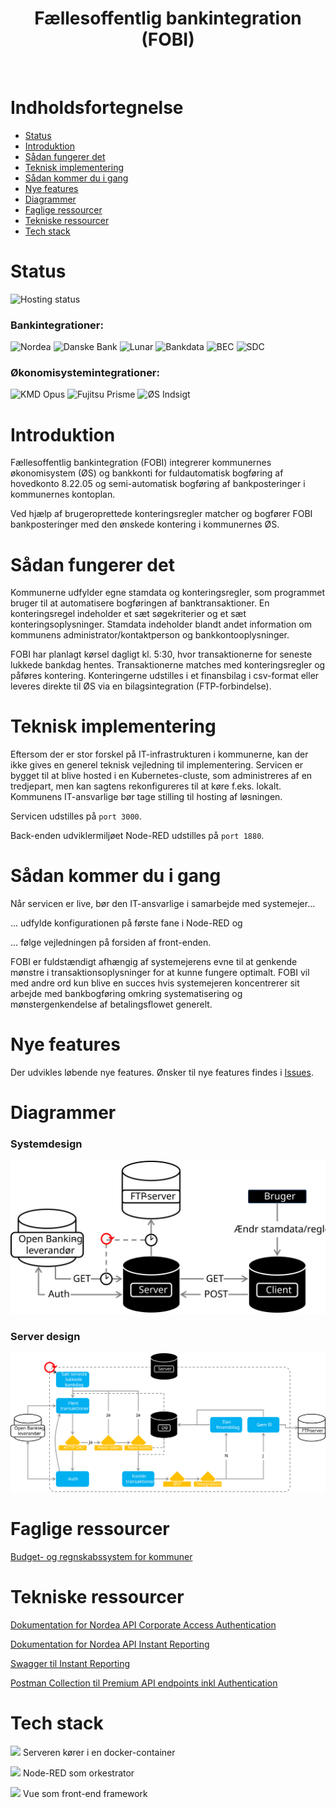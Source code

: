 <h1 align="center"> Fællesoffentlig bankintegration (FOBI) </h1> <br>

# Indholdsfortegnelse

- [Status](#status)
- [Introduktion](#introduktion)
- [Sådan fungerer det](#sådan-fungerer-det)
- [Teknisk implementering](#teknisk-implementering)
- [Sådan kommer du i gang](#sådan-kommer-du-i-gang)
- [Nye features](#nye-features)
- [Diagrammer](#diagrammer)
- [Faglige ressourcer](#faglige-ressourcer)
- [Tekniske ressourcer](#tekniske-ressourcer)
- [Tech stack](#tech-stack)

# Status

![Hosting status](https://img.shields.io/badge/I_produktion-green)

### Bankintegrationer:

![Nordea](https://img.shields.io/badge/Nordea-green)
![Danske Bank](https://img.shields.io/badge/Danske_Bank-grey)
![Lunar](https://img.shields.io/badge/Lunar-grey)
![Bankdata](https://img.shields.io/badge/Bankdata-grey)
![BEC](https://img.shields.io/badge/BEC-grey)
![SDC](https://img.shields.io/badge/SDC-grey)

### Økonomisystemintegrationer:

![KMD Opus](https://img.shields.io/badge/KMD_Opus-green)
![Fujitsu Prisme](https://img.shields.io/badge/Fujitsu_Prisme-grey)
![ØS Indsigt](https://img.shields.io/badge/ØS_Indsigt-grey)

# Introduktion

Fællesoffentlig bankintegration (FOBI) integrerer kommunernes økonomisystem (ØS) og bankkonti for fuldautomatisk bogføring af hovedkonto 8.22.05 og semi-automatisk bogføring af bankposteringer i kommunernes kontoplan.

Ved hjælp af brugeroprettede konteringsregler matcher og bogfører FOBI bankposteringer med den ønskede kontering i kommunernes ØS.

# Sådan fungerer det

Kommunerne udfylder egne stamdata og konteringsregler, som programmet bruger til at automatisere bogføringen af banktransaktioner.
En konteringsregel indeholder et sæt søgekriterier og et sæt konteringsoplysninger.
Stamdata indeholder blandt andet information om kommunens administrator/kontaktperson og bankkontooplysninger.

FOBI har planlagt kørsel dagligt kl. 5:30, hvor transaktionerne for seneste lukkede bankdag hentes.
Transaktionerne matches med konteringsregler og påføres kontering.
Konteringerne udstilles i et finansbilag i csv-format eller leveres direkte til ØS via en bilagsintegration (FTP-forbindelse).

# Teknisk implementering

Eftersom der er stor forskel på IT-infrastrukturen i kommunerne, kan der ikke gives en generel teknisk vejledning til implementering.
Servicen er bygget til at blive hosted i en Kubernetes-cluste, som administreres af en tredjepart, men kan sagtens rekonfigureres til at køre f.eks. lokalt.
Kommunens IT-ansvarlige bør tage stilling til hosting af løsningen.

Servicen udstilles på `port 3000`.

Back-enden udviklermiljøet Node-RED udstilles på `port 1880`.

# Sådan kommer du i gang

Når servicen er live, bør den IT-ansvarlige i samarbejde med systemejer...

... udfylde konfigurationen på første fane i Node-RED og

... følge vejledningen på forsiden af front-enden.

FOBI er fuldstændigt afhængig af systemejerens evne til at genkende mønstre i transaktionsoplysninger for at kunne fungere optimalt.
FOBI vil med andre ord kun blive en succes hvis systemejeren koncentrerer sit arbejde med bankbogføring omkring systematisering og mønstergenkendelse af betalingsflowet generelt.

# Nye features

Der udvikles løbende nye features.
Ønsker til nye features findes i [Issues](https://github.com/Randers-Kommune-Digitalisering/auto-bankposteringer-nordea-kmdopus/issues).

# Diagrammer

### Systemdesign

![System design](images/System%20design.svg)

### Server design

![Server design](images/Server%20design.svg)

# Faglige ressourcer

[Budget- og regnskabssystem for kommuner](https://budregn.im.dk/budget-og-regnskabssystem-for-kommuner/)

# Tekniske ressourcer

[Dokumentation for Nordea API Corporate Access Authentication](https://developer.nordeaopenbanking.com/documentation?api=Corporate%20Access%20Authorization%20API)

[Dokumentation for Nordea API Instant Reporting](https://developer.nordeaopenbanking.com/documentation?api=Instant%20Reporting%20API)

[Swagger til Instant Reporting](https://developer.nordeaopenbanking.com/files/api-docs/xs2a-business-instant_reporting-v4-swagger.yaml)

[Postman Collection til Premium API endpoints inkl Authentication](https://raw.githubusercontent.com/NordeaOB/swaggers/master/Premium%20Corporate%20Access%20Authorization%20API%20with%20Accounts%20API%20and%20Payments%20API.postman_collection.json)

# Tech stack

![](https://avatars.githubusercontent.com/u/5429470?s=36&v=4)  Serveren kører i en docker-container

![](https://avatars.githubusercontent.com/u/5375661?s=36&v=4)  Node-RED som orkestrator

![](https://avatars.githubusercontent.com/u/6128107?s=36&v=4)  Vue som front-end framework
